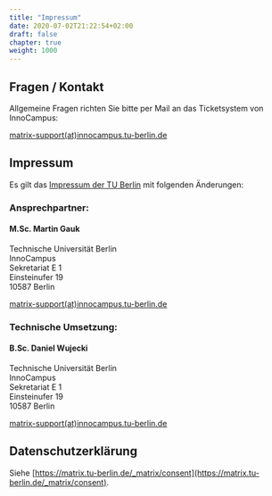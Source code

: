 ```yaml
---
title: "Impressum"
date: 2020-07-02T21:22:54+02:00
draft: false
chapter: true
weight: 1000
---
```

## Fragen / Kontakt

Allgemeine Fragen richten Sie bitte per Mail an das Ticketsystem von InnoCampus:

<a href="mailto:matrix-support@innocampus.tu-berlin.de">matrix-support(at)innocampus.tu-berlin.de</a>

## Impressum

Es gilt das [Impressum der TU Berlin](https://www.tu.berlin/impressum/) mit folgenden Änderungen:

### Ansprechpartner:

#### M.Sc. Martin Gauk

Technische Universität Berlin<br/>
InnoCampus<br/>
Sekretariat E 1<br/>
Einsteinufer 19<br/>
10587 Berlin

<a href="mailto:matrix-support@innocampus.tu-berlin.de">matrix-support(at)innocampus.tu-berlin.de</a>

### Technische Umsetzung:

#### B.Sc. Daniel Wujecki

Technische Universität Berlin<br/>
InnoCampus<br/>
Sekretariat E 1<br/>
Einsteinufer 19<br/>
10587 Berlin

<a href="mailto:matrix-support@innocampus.tu-berlin.de">matrix-support(at)innocampus.tu-berlin.de</a>

## Datenschutzerklärung

Siehe [https://matrix.tu-berlin.de/_matrix/consent](https://matrix.tu-berlin.de/_matrix/consent).
